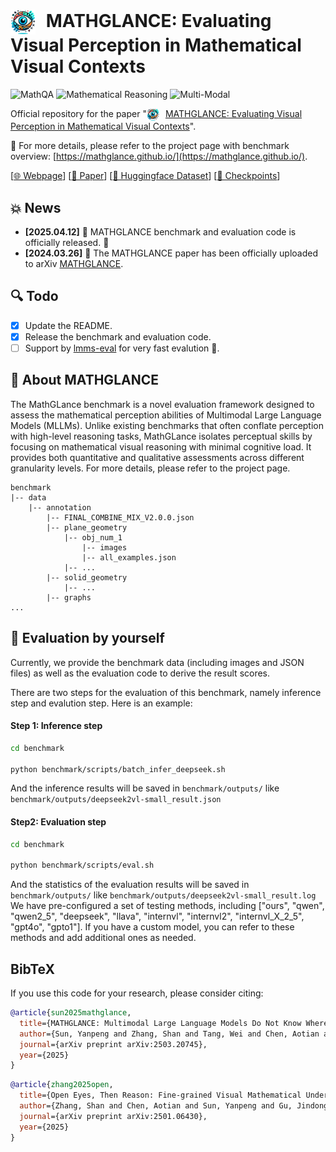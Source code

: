 

# <img src="assets/MathGlance_logo.png" alt="Logo" width="40" style="vertical-align: middle; margin-right: 10px;" /> MATHGLANCE: Evaluating Visual Perception in Mathematical Visual Contexts 

![MathQA](https://img.shields.io/badge/Task-MathQA-red) 
![Mathematical Reasoning](https://img.shields.io/badge/Task-Mathematical_Reasoning-red) 
![Multi-Modal](https://img.shields.io/badge/Task-Multi--Modal-red) 

Official repository for the paper "<img src="assets/MathGlance_logo.png" alt="Logo" width="20" style="vertical-align: middle; margin-right: 10px;" />[MATHGLANCE: Evaluating Visual Perception in Mathematical Visual Contexts](https://arxiv.org/pdf/2503.20745)".

🌟 For more details, please refer to the project page with benchmark overview: [https://mathglance.github.io/](https://mathglance.github.io/).

[[🌐 Webpage](https://mathglance.github.io/)] [[📖 Paper](https://arxiv.org/pdf/2503.20745)] [[🤗 Huggingface Dataset](https://huggingface.co/datasets/zs0506/GeoPeP_Caption)] [[🤗 Checkpoints](https://huggingface.co/zs0506/SVE-Math-DeepSeek-7B)]

## 💥 News
- **[2025.04.12]** 🎉 MATHGLANCE benchmark and evaluation code is officially released. 🚀
- **[2024.03.26]** 🎉 The MATHGLANCE paper has been officially uploaded to arXiv [MATHGLANCE](https://arxiv.org/pdf/2503.20745).

## 🔍 Todo
- [x] Update the README.
- [x] Release the benchmark and evaluation code. 
- [ ] Support by [lmms-eval](https://github.com/EvolvingLMMs-Lab/lmms-eval) for very fast evalution 🚀.

## 👀 About MATHGLANCE
The MathGLance benchmark is a novel evaluation framework designed to assess the mathematical perception abilities of Multimodal Large Language Models (MLLMs). Unlike existing benchmarks that often conflate perception with high-level reasoning tasks, MathGLance isolates perceptual skills by focusing on mathematical visual reasoning with minimal cognitive load. It provides both quantitative and qualitative assessments across different granularity levels. For more details, please refer to the project page.

```
benchmark
|-- data
    |-- annotation
        |-- FINAL_COMBINE_MIX_V2.0.0.json
        |-- plane_geometry
            |-- obj_num_1
                |-- images
                |-- all_examples.json 
            |-- ...
        |-- solid_geometry
            |-- ...
        |-- graphs
...
```


## 💪 Evaluation by yourself
Currently, we provide the benchmark data (including images and JSON files) as well as the evaluation code to derive the result scores.

There are two steps for the evaluation of this benchmark, namely inference step and evalution step. Here is an example:

#### Step 1: Inference step

```bash
cd benchmark

python benchmark/scripts/batch_infer_deepseek.sh
```
And the inference results will be saved in `benchmark/outputs/` like `benchmark/outputs/deepseek2vl-small_result.json`

#### Step2: Evaluation step

```bash
cd benchmark

python benchmark/scripts/eval.sh
```
And the statistics of the evaluation results will be saved in `benchmark/outputs/` like `benchmark/outputs/deepseek2vl-small_result.log`
We have pre-configured a set of testing methods, including ["ours", "qwen", "qwen2_5", "deepseek", "llava", "internvl", "internvl2", "internvl_X_2_5", "gpt4o", "gpto1"]. If you have a custom model, you can refer to these methods and add additional ones as needed.

## BibTeX
If you use this code for your research, please consider citing:
````BibTeX
@article{sun2025mathglance,
  title={MATHGLANCE: Multimodal Large Language Models Do Not Know Where to Look in Mathematical Diagrams},
  author={Sun, Yanpeng and Zhang, Shan and Tang, Wei and Chen, Aotian and Koniusz, Piotr and Zou, Kai and Xue, Yuan and Hengel, Anton van den},
  journal={arXiv preprint arXiv:2503.20745},
  year={2025}
}
````
````BibTeX
@article{zhang2025open,
  title={Open Eyes, Then Reason: Fine-grained Visual Mathematical Understanding in MLLMs},
  author={Zhang, Shan and Chen, Aotian and Sun, Yanpeng and Gu, Jindong and Zheng, Yi-Yu and Koniusz, Piotr and Zou, Kai and Hengel, Anton van den and Xue, Yuan},
  journal={arXiv preprint arXiv:2501.06430},
  year={2025}
}
````
